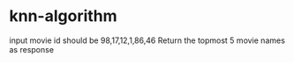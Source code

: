 # knn-algorithm
input movie id should be 98,17,12,1,86,46
Return the topmost 5 movie names as response
